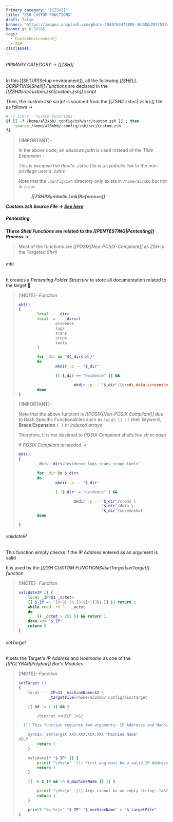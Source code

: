```yaml
---
Primary_category: "[[ZSH]]"
title: "ZSH CUSTOM FUNCTIONS"
draft: false
banner: "https://images.unsplash.com/photo-1589763472885-46dd5b282f52?q=80&w=1748&auto=format&fit=crop&ixlib=rb-4.0.3&ixid=M3wxMjA3fDB8MHxwaG90by1wYWdlfHx8fGVufDB8fHx8fA%3D%3D"
banner_y: 0.88286
tags:
  - CustomEnvironment🦜
  - ZSH
cssclasses:
---
```


###### PRIMARY CATEGORY → [[ZSH]]

In this [[SETUP|Setup environment]], all the following _[[SHELL SCRIPTING|Shell]] Functions_ are declared in the _[[ZSH#*src/custom.zsh*|custom.zsh]] script_

Then, the _custom.zsh script_ is sourced from the [[ZSH#*.zshrc*|.zshrc]] file as follows →

```bash
# ~/.zshrc - Custom Functions
if [[ -f /home/al3xbb/.config/zsh/src/custom.zsh ]] ; then
    source /home/al3xbb/.config/zsh/src/custom.zsh
fi
```

> [!IMPORTANT]-
>
>
> In the above code, an _absolute path_ is used instead of the _Tilde Expansion_ `~`
>
> This is because the _Root's .zshrc_ file is a _symbolic link_ to the _non-privilege_ user's _.zshrc_
>
> Note that the `.config/zsh` directory only exists in `/home/al3xbb` but not in `/root`
>
> > ***[[ZSH#Symbolic Link|Reference]]***
>

***Custom.zsh Source File → [See here](https://github.com/4l3xBB/Env-Setup/blob/main/zsh/src/custom.zsh)***

##### Pentesting

**These _Shell Functions_ are related to the _[[PENTESTING|Pentesting]] Process_ →**

> Most of the functions are _[[POSIX|Non-POSIX-Compliant]]_ as _ZSH_ is the Targeted _Shell_

###### *mkt*

It creates a _Pentesting Folder Structure_ to store all documentation related to the target 🎯

> [!NOTE]- *Function*
>
> ```bash
 > mkt()
> {
>         local -- _dir=
>         local -a -- _dirs=(
>                 evidence
>                 logs
>                 scans
>                 scope
>                 tools
>         )
>
>         for _dir in "${_dirs[@]}"
>         do
>                 mkdir -p -- "$_dir"
>
>                 [[ $_dir == "evidence" ]] &&
>
>                         mkdir -p -- "$_dir"/{creds,data,screenshots}
>         done
> }
> ```
>


> [!IMPORTANT]-
>
> Note that the above function is _[[POSIX|Non-POSIX Compliant]]_ due to Bash Specific Functionalities such as `local`, `[[ ]]` shell keyword, **Brace Expansion** `{ }` or _indexed arrays_
>
> Therefore, It is not destined to _POSIX Compliant_ shells like _sh_ or _dash_
>
> If _POSIX Compliant_ is needed →
> ```bash
> mkt()
> {
>         _dir= _dirs="evidence logs scans scope tools"
>
>         for _dir in $_dirs
>         do
>                 mkdir -p -- "$_dir"
>
>                 [ "$_dir" = "evidence" ] &&
>
>                         mkdir -p -- "$_dir"/creds \
>                                     "$_dir"/data \
>                                     "$_dir"/screenshot
>         done
>
> }
> ```
> 

###### *validateIP*

This function simply checks if the _IP Address_ entered as an argument is valid

It is used by the _[[ZSH CUSTOM FUNCTIONS#setTarget|setTarget]] function_

> [!NOTE]- *Function*
>
> ```bash
 > validateIP () {
>     local _IP=$1 _octet=
>     [[ $_IP =~ ^[0-9]+(\.[0-9]+){3}$ ]] || return 1
>     while read -rd '.' _octet
>     do
>         (( _octet > 255 )) && return 1
>     done <<< "$_IP".
>     return 0
> }
> ```
> 

###### setTarget

It sets the Target's _IP Address_ and _Hostname_ as one of the _[[POLYBAR|Polybar]] Bar's Modules_

> [!NOTE]- *Function*
>
> ```bash
> setTarget ()
> {
>     local -- _IP=$1 _machineName=$2 \
>              _targetFile=/home/al3xbb/.config/bin/target
>
>     (( $# != 2 )) && {
>
>         /bin/cat <<HELP 1>&2
>
>   [!] This function requires two arguments: IP Addresss and Machine Name
>
>     Syntax: setTarget XXX.XXX.XXX.XXX "Machine Name"
> HELP
>         return 1
>     }
>
>     validateIP "$_IP" || {
>         printf "\n%s\n" '[!] First arg must be a valid IP Address' 1>&2
>         return 1
>     }
>
>     [[ -n $_IP && -n $_machineName ]] || {
>
>         printf "\n%s\n" '[!] Args cannot be an empty string' 1>&2
>         return 1
>     }
>
>     printf "%s:%s\n" "$_IP" "$_machineName" > "$_targetFile"
> }
> ```
>